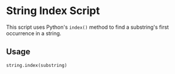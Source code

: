 # String Index Script  

This script uses Python's `index()` method to find a substring's first occurrence in a string.  

## Usage  

```python
string.index(substring)
